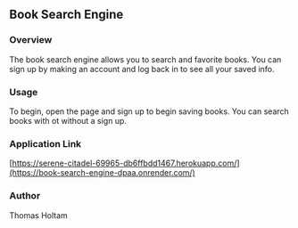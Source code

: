 
## Book Search Engine

### Overview
The book search engine allows you to search and favorite books. You can sign up by making an account and log back in to see all your saved info.

### Usage
To begin, open the page and sign up to begin saving books. You can search books with ot without a sign up.

### Application Link
[https://serene-citadel-69965-db6ffbdd1467.herokuapp.com/](https://book-search-engine-dpaa.onrender.com/)

### Author
Thomas Holtam
